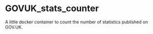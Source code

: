 # GOVUK_stats_counter

A little docker container to count the number of statistics published on GOV.UK.
